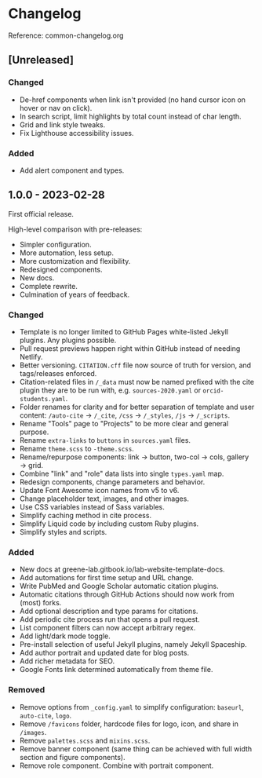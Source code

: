 # Changelog

Reference: common-changelog.org

## [Unreleased]

### Changed

- De-href components when link isn't provided (no hand cursor icon on hover or nav on click).
- In search script, limit highlights by total count instead of char length.
- Grid and link style tweaks.
- Fix Lighthouse accessibility issues.

### Added

- Add alert component and types.

## 1.0.0 - 2023-02-28

First official release.

High-level comparison with pre-releases:

- Simpler configuration.
- More automation, less setup.
- More customization and flexibility.
- Redesigned components.
- New docs.
- Complete rewrite.
- Culmination of years of feedback.

### Changed

- Template is no longer limited to GitHub Pages white-listed Jekyll plugins. Any plugins possible.
- Pull request previews happen right within GitHub instead of needing Netlify.
- Better versioning. `CITATION.cff` file now source of truth for version, and tags/releases enforced.
- Citation-related files in `/_data` must now be named prefixed with the cite plugin they are to be run with, e.g. `sources-2020.yaml` or `orcid-students.yaml`.
- Folder renames for clarity and for better separation of template and user content: `/auto-cite` → `/_cite`, `/css` → `/_styles`, `/js` → `/_scripts`.
- Rename "Tools" page to "Projects" to be more clear and general purpose.
- Rename `extra-links` to `buttons` in `sources.yaml` files.
- Rename `theme.scss` to `-theme.scss`.
- Rename/repurpose components: link → button, two-col → cols, gallery → grid.
- Combine "link" and "role" data lists into single `types.yaml` map.
- Redesign components, change parameters and behavior.
- Update Font Awesome icon names from v5 to v6.
- Change placeholder text, images, and other images.
- Use CSS variables instead of Sass variables.
- Simplify caching method in cite process.
- Simplify Liquid code by including custom Ruby plugins.
- Simplify styles and scripts.

### Added

- New docs at greene-lab.gitbook.io/lab-website-template-docs.
- Add automations for first time setup and URL change.
- Write PubMed and Google Scholar automatic citation plugins.
- Automatic citations through GitHub Actions should now work from (most) forks.
- Add optional description and type params for citations.
- Add periodic cite process run that opens a pull request.
- List component filters can now accept arbitrary regex.
- Add light/dark mode toggle.
- Pre-install selection of useful Jekyll plugins, namely Jekyll Spaceship.
- Add author portrait and updated date for blog posts.
- Add richer metadata for SEO.
- Google Fonts link determined automatically from theme file.

### Removed

- Remove options from `_config.yaml` to simplify configuration: `baseurl`, `auto-cite`, `logo`.
- Remove `/favicons` folder, hardcode files for logo, icon, and share in `/images`.
- Remove `palettes.scss` and `mixins.scss`.
- Remove banner component (same thing can be achieved with full width section and figure components).
- Remove role component. Combine with portrait component.
